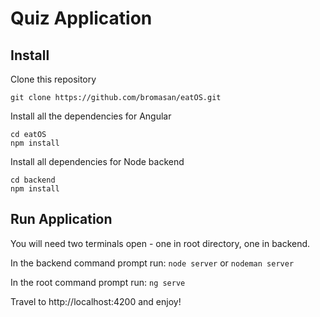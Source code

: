 # Quiz Application


## Install
Clone this repository

`git clone https://github.com/bromasan/eatOS.git`

Install all the dependencies for Angular

`cd eatOS`  
`npm install`

Install all dependencies for Node backend

`cd backend`  
`npm install`

## Run Application
You will need two terminals open - one in root directory, one in backend.

In the backend command prompt run:
`node server` or `nodeman server`

In the root command prompt run:
`ng serve`

Travel to http://localhost:4200 and enjoy!


